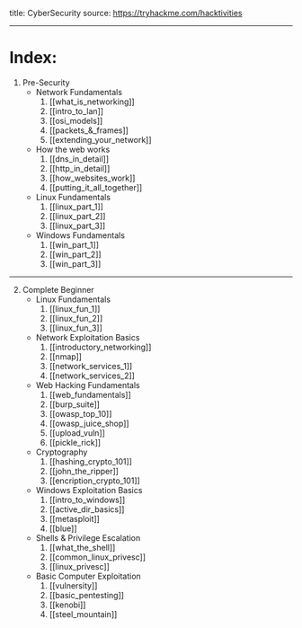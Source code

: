 title: CyberSecurity
source: https://tryhackme.com/hacktivities

---
# Index:

1. Pre-Security
	- Network Fundamentals
		1. [[what_is_networking]]
		2. [[intro_to_lan]]
		3. [[osi_models]]
		4. [[packets_&_frames]]
		5. [[extending_your_network]]
	- How the web works
		1. [[dns_in_detail]]
		2. [[http_in_detail]]
		3. [[how_websites_work]]
		4. [[putting_it_all_together]]
	- Linux Fundamentals
		1. [[linux_part_1]]
		2. [[linux_part_2]]
		3. [[linux_part_3]]
	- Windows Fundamentals
		1. [[win_part_1]]
		2. [[win_part_2]]
		3. [[win_part_3]]

---

2. Complete Beginner
	- Linux Fundamentals
		1. [[linux_fun_1]]
		2. [[linux_fun_2]]
		3. [[linux_fun_3]]
	- Network Exploitation Basics
		1. [[introductory_networking]]
		2. [[nmap]]
		3. [[network_services_1]]
		4. [[network_services_2]]
	- Web Hacking Fundamentals
		1. [[web_fundamentals]]
		2. [[burp_suite]]
		3. [[owasp_top_10]]
		4. [[owasp_juice_shop]]
		5. [[upload_vuln]]
		6. [[pickle_rick]]
	- Cryptography
		1. [[hashing_crypto_101]]
		2. [[john_the_ripper]]
		3. [[encription_crypto_101]]
	- Windows Exploitation Basics
		1. [[intro_to_windows]]
		2. [[active_dir_basics]]
		3. [[metasploit]]
		4. [[blue]]
	- Shells & Privilege Escalation
		1. [[what_the_shell]]
		2. [[common_linux_privesc]]
		3. [[linux_privesc]]
	- Basic Computer Exploitation
		1. [[vulnersity]]
		2. [[basic_pentesting]]
		3. [[kenobi]]
		4. [[steel_mountain]]
